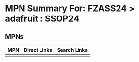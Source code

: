 



# MPN Summary For: FZASS24 > adafruit : SSOP24

## MPNs
  

|MPN|Direct Links|Search Links|
| :--- | :--- | :--- |
||||
